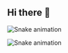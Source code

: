 ## Hi there 👋


<!--
**harshitjiandani/harshitjiandani** is a ✨ _special_ ✨ repository because its `README.md` (this file) appears on your GitHub profile.

Here are some ideas to get you started:

- 🔭 I’m currently working on ...
- 🌱 I’m currently learning ...
- 👯 I’m looking to collaborate on ...
- 🤔 I’m looking for help with ...
- 💬 Ask me about ...
- 📫 How to reach me: ...
- 😄 Pronouns: ...
- ⚡ Fun fact: ...
-->



  
</div>

![Snake animation](https://raw.githubusercontent.com/harshitjiandani/output/main/snake.svg)

<!-- Alternative HTML display for the Snake animation -->
<img src="https://raw.githubusercontent.com/harshitjiandani/output/main/snake.svg" alt="Snake animation" />

